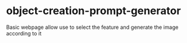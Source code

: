 # object-creation-prompt-generator
Basic webpage allow use to select the feature and generate the image according to it
